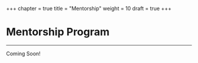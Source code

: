 +++
chapter = true
title = "Mentorship"
weight = 10
draft = true
+++

# Mentorship Program
---
Coming Soon!
